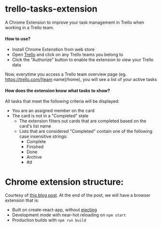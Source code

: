 # trello-tasks-extension

A Chrome Extension to improve your task management in Trello when working in a Trello team.

#### How to use?

- Install Chrome Extenstion from web store
- Open [Trello](https://trello.com) and click on any Trello teams you belong to
- Click the "Authorize" button to enable the extension to view your Trello data

Now, everytime you access a Trello team overview page (eg. https://trello.com/[team name]/home), you will see a list of your active tasks

#### How does the extension know what tasks to show?

All tasks that meet the following criteria will be displayed:

- You are an assigned member on the card
- The card is not in a "Completed" state
  - The extension filters out cards that are completed based on the card's list name
  - Lists that are considered "Completed" contain one of the following case insensitive strings:
    - Complete
    - Finished
    - Done
    - Archive
    - #d

# Chrome extension structure:

Courtesy of [this blog post](http://rubberduck.io/blog/browser-extensions-react). At the end of the post, we will have a browser extension that is:

- Built on create-react-app, without [ejecting](https://github.com/facebook/create-react-app/blob/master/packages/react-scripts/template/README.md#npm-run-eject)
- Development mode with near-hot reloading on `npm start`
- Production builds with `npm run build`
